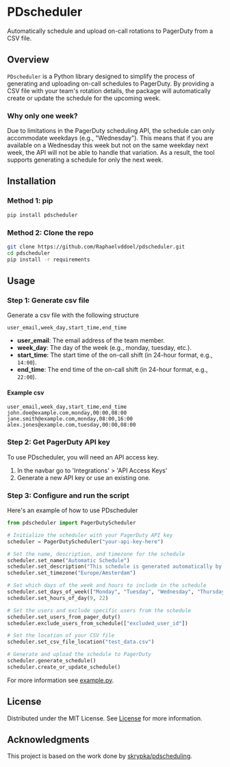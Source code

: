 # PDscheduler
Automatically schedule and upload on-call rotations to PagerDuty from a CSV file.

## Overview
`PDscheduler` is a Python library designed to simplify the process of generating and uploading on-call schedules to PagerDuty. By providing a CSV file with your team's rotation details, the package will automatically create or update the schedule for the upcoming week.

### Why only one week?
Due to limitations in the PagerDuty scheduling API, the schedule can only accommodate weekdays (e.g., "Wednesday"). This means that if you are available on a Wednesday this week but not on the same weekday next week, the API will not be able to handle that variation. As a result, the tool supports generating a schedule for only the next week.


## Installation

### Method 1: pip
```bash
pip install pdscheduler
```
### Method 2: Clone the repo
```bash
git clone https://github.com/Raphaelvddoel/pdscheduler.git
cd pdscheduler
pip install -r requirements
```

## Usage
### Step 1: Generate csv file
Generate a csv file with the following structure
```csv
user_email,week_day,start_time,end_time
```

- **user_email**: The email address of the team member.
- **week_day**: The day of the week (e.g., monday, tuesday, etc.).
- **start_time**: The start time of the on-call shift (in 24-hour format, e.g., `14:00`).
- **end_time**: The end time of the on-call shift (in 24-hour format, e.g., `22:00`).

#### Example csv
```csv
user_email,week_day,start_time,end_time
john.doe@example.com,monday,00:00,08:00
jane.smith@example.com,monday,08:00,16:00
alex.jones@example.com,tuesday,00:00,08:00
```

### Step 2: Get PagerDuty API key
To use PDscheduler, you will need an API access key.
1. In the navbar go to 'Integrations' > 'API Access Keys'
2. Generate a new API key or use an existing one.

### Step 3: Configure and run the script
Here's an example of how to use PDscheduler
```python
from pdscheduler import PagerDutyScheduler

# Initialize the scheduler with your PagerDuty API key
scheduler = PagerDutyScheduler("your-api-key-here")

# Set the name, description, and timezone for the schedule
scheduler.set_name("Automatic Schedule")
scheduler.set_description("This schedule is generated automatically by pdscheduler.")
scheduler.set_timezone("Europe/Amsterdam")

# Set which days of the week and hours to include in the schedule
scheduler.set_days_of_week(["Monday", "Tuesday", "Wednesday", "Thursday", "Friday"])
scheduler.set_hours_of_day(9, 22)

# Set the users and exclude specific users from the schedule
scheduler.set_users_from_pager_duty()
scheduler.exclude_users_from_schedule(["excluded_user_id"])

# Set the location of your CSV file
scheduler.set_csv_file_location("test_data.csv")

# Generate and upload the schedule to PagerDuty
scheduler.generate_schedule()
scheduler.create_or_update_schedule()
```

For more information see [example.py](example.py).

## License

Distributed under the MIT License. See [License](License) for more information.


## Acknowledgments

This project is based on the work done by [skrypka/pdscheduling](https://github.com/skrypka/pdscheduling).